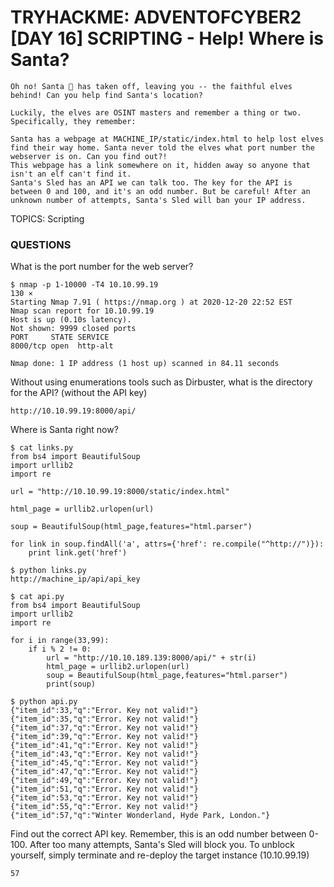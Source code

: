 # TRYHACKME: ADVENTOFCYBER2 [DAY 16] SCRIPTING - Help! Where is Santa?

```
Oh no! Santa 🎅 has taken off, leaving you -- the faithful elves behind! Can you help find Santa's location?

Luckily, the elves are OSINT masters and remember a thing or two. Specifically, they remember:

Santa has a webpage at MACHINE_IP/static/index.html to help lost elves find their way home. Santa never told the elves what port number the webserver is on. Can you find out?!
This webpage has a link somewhere on it, hidden away so anyone that isn't an elf can't find it.
Santa's Sled has an API we can talk too. The key for the API is between 0 and 100, and it's an odd number. But be careful! After an unknown number of attempts, Santa's Sled will ban your IP address. 
```

TOPICS: Scripting

### QUESTIONS

What is the port number for the web server?

```
$ nmap -p 1-10000 -T4 10.10.99.19                                                                130 ⨯
Starting Nmap 7.91 ( https://nmap.org ) at 2020-12-20 22:52 EST
Nmap scan report for 10.10.99.19
Host is up (0.10s latency).
Not shown: 9999 closed ports
PORT     STATE SERVICE
8000/tcp open  http-alt

Nmap done: 1 IP address (1 host up) scanned in 84.11 seconds
```

Without using enumerations tools such as Dirbuster, what is the directory for the API?  (without the API key)

```
http://10.10.99.19:8000/api/
```

Where is Santa right now?

```
$ cat links.py
from bs4 import BeautifulSoup
import urllib2
import re

url = "http://10.10.99.19:8000/static/index.html"

html_page = urllib2.urlopen(url)

soup = BeautifulSoup(html_page,features="html.parser")

for link in soup.findAll('a', attrs={'href': re.compile("^http://")}):
    print link.get('href')

$ python links.py
http://machine_ip/api/api_key

$ cat api.py
from bs4 import BeautifulSoup
import urllib2
import re

for i in range(33,99):
    if i % 2 != 0:
        url = "http://10.10.189.139:8000/api/" + str(i)
        html_page = urllib2.urlopen(url)
        soup = BeautifulSoup(html_page,features="html.parser")
        print(soup)

$ python api.py
{"item_id":33,"q":"Error. Key not valid!"}
{"item_id":35,"q":"Error. Key not valid!"}
{"item_id":37,"q":"Error. Key not valid!"}
{"item_id":39,"q":"Error. Key not valid!"}
{"item_id":41,"q":"Error. Key not valid!"}
{"item_id":43,"q":"Error. Key not valid!"}
{"item_id":45,"q":"Error. Key not valid!"}
{"item_id":47,"q":"Error. Key not valid!"}
{"item_id":49,"q":"Error. Key not valid!"}
{"item_id":51,"q":"Error. Key not valid!"}
{"item_id":53,"q":"Error. Key not valid!"}
{"item_id":55,"q":"Error. Key not valid!"}
{"item_id":57,"q":"Winter Wonderland, Hyde Park, London."}
```

Find out the correct API key. Remember, this is an odd number between 0-100. After too many attempts, Santa's Sled will block you.  To unblock yourself, simply terminate and re-deploy the target instance (10.10.99.19)

```
57
```
